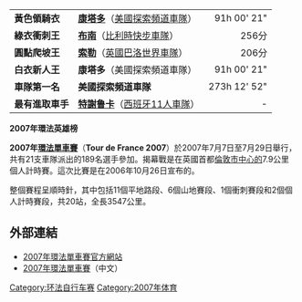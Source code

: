 |            |                                                                                                                          |              |
| ---------- | :----------------------------------------------------------------------------------------------------------------------- | -----------: |
| **黃色領騎衣**  | **[康塔多](../Page/阿尔伯托·康塔多.md "wikilink")**（[美國探索頻道車隊](../Page/探索頻道自行車隊.md "wikilink")）                                    |  91h 00' 21" |
| **綠衣衝刺王**  | **[布南](https://zh.wikipedia.org/wiki/汤姆·布南 "wikilink")**（[比利時快步車隊](https://zh.wikipedia.org/wiki/比利時快步車隊 "wikilink")）    |         256分 |
| **圓點爬坡王**  | **[索勒](https://zh.wikipedia.org/wiki/索勒 "wikilink")**（[英國巴洛世界車隊](https://zh.wikipedia.org/wiki/英國巴洛世界車隊 "wikilink")）     |         206分 |
| **白衣新人王**  | **康塔多**（美國探索頻道車隊）                                                                                                        |  91h 00' 21" |
| **車隊第一名**  | **美國探索頻道車隊**                                                                                                             | 273h 12' 52" |
| **最有進取車手** | **[特謝鲁卡](https://zh.wikipedia.org/wiki/特謝鲁卡 "wikilink")**（[西班牙11人車隊](https://zh.wikipedia.org/wiki/西班牙11人車隊 "wikilink")） |           \- |

**2007年環法英雄榜**

**2007年[環法單車賽](https://zh.wikipedia.org/wiki/環法單車賽 "wikilink")**（**Tour
de France
2007**）於2007年7月7日至7月29日舉行，共有21支車隊派出的189名選手參加。揭幕戰是在英國首都[倫敦市中心的](../Page/伦敦.md "wikilink")7.9公里個人計時賽。這次比賽是在2006年10月26日宣布的。

整個賽程呈順時針，其中包括11個平地路段、6個山地賽段、1個衝刺賽段和2個個人計時賽段，共20站，全長3547公里。

## 外部連結

  - [2007年環法單車賽官方網站](http://www.letour.fr/2007/TDF/presentation/us/index.html)
  - [2007年環法單車賽](https://web.archive.org/web/20060706024820/http://www.100111.com/fr/)（中文）

[Category:环法自行车赛](https://zh.wikipedia.org/wiki/Category:环法自行车赛 "wikilink")
[Category:2007年体育](https://zh.wikipedia.org/wiki/Category:2007年体育 "wikilink")